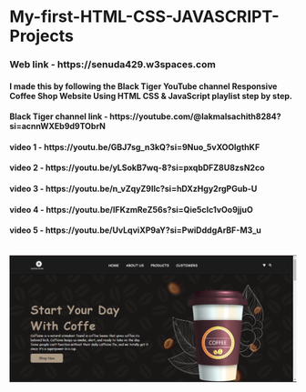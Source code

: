 # My-first-HTML-CSS-JAVASCRIPT-Projects

<h3> Web link - https://senuda429.w3spaces.com</h3>

<h4> I made this by following the Black Tiger YouTube channel Responsive Coffee Shop Website Using HTML CSS & JavaScript playlist step by step. </h4>
<h4> Black Tiger channel link - https://youtube.com/@lakmalsachith8284?si=acnnWXEb9d9TObrN </h4>
<h4> video 1 - https://youtu.be/GBJ7sg_n3kQ?si=9Nuo_5vXOOlgthKF </h4>
<h4> video 2 - https://youtu.be/yLSokB7wq-8?si=pxqbDFZ8U8zsN2co </h4>
<h4> video 3 - https://youtu.be/n_vZqyZ9Ilc?si=hDXzHgy2rgPGub-U </h4>
<h4> video 4 - https://youtu.be/IFKzmReZ56s?si=Qie5cIc1vOo9jjuO </h4>
<h4> video 5 - https://youtu.be/UvLqviXP9aY?si=PwiDddgArBF-M3_u </h4>
<br>
<img src = "https://github.com/Senuda-Adihetty/My-first-HTML-CSS-JAVASCRIPT-Projects/blob/main/img/web%20banner%20screenshot.png">
